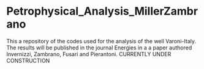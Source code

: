 # Petrophysical_Analysis_MillerZambrano
This a repository of the codes used for the analysis of the well Varoni-Italy. The results will be published in the journal Energies in a a paper authored Invernizzi, Zambrano, Fusari and Pierantoni. 
CURRENTLY UNDER CONSTRUCTION
